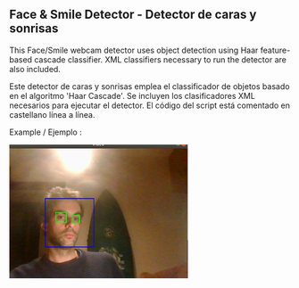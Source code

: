 ## Face & Smile Detector - Detector de caras y sonrisas

This Face/Smile webcam detector uses object detection using Haar feature-based cascade classifier.
XML classifiers necessary to run the detector are also included. 

Este detector de caras y sonrisas emplea el classificador de objetos basado en el algoritmo 'Haar Cascade'.
Se incluyen los clasificadores XML necesarios para ejecutar el detector.
El código del script está comentado en castellano línea a línea.

Example / Ejemplo : 

![Image of Face_Smile Detector](./Images/Serious.png?raw=true "Face & Smile Detector")
